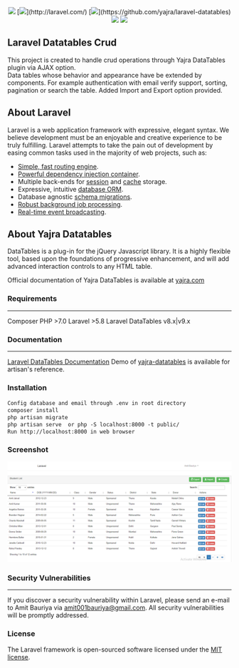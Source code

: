<p align="center"><img src="https://laravel.com/assets/img/components/logo-laravel.svg">
[<img src="https://img.shields.io/badge/laravel-5.8-orange.svg">](http://laravel.com/) [<img src="https://img.shields.io/badge/yajra-9.x-blueviolet.svg">](https://github.com/yajra/laravel-datatables) <img src="https://img.shields.io/badge/license-MIT-blue.svg"> <img src="https://img.shields.io/badge/build-passing-green.svg"></p>

## Laravel Datatables Crud

<p>This project is created to handle crud operations through Yajra DataTables plugin via AJAX option.<br>
Data tables whose behavior and appearance have be extended by components. For example authentication with email verify support, sorting, pagination or search the table. Added Import and Export option provided. </p>

## About Laravel

Laravel is a web application framework with expressive, elegant syntax. We believe development must be an enjoyable and creative experience to be truly fulfilling. Laravel attempts to take the pain out of development by easing common tasks used in the majority of web projects, such as:

- [Simple, fast routing engine](https://laravel.com/docs/routing).
- [Powerful dependency injection container](https://laravel.com/docs/container).
- Multiple back-ends for [session](https://laravel.com/docs/session) and [cache](https://laravel.com/docs/cache) storage.
- Expressive, intuitive [database ORM](https://laravel.com/docs/eloquent).
- Database agnostic [schema migrations](https://laravel.com/docs/migrations).
- [Robust background job processing](https://laravel.com/docs/queues).
- [Real-time event broadcasting](https://laravel.com/docs/broadcasting).

## About Yajra Datatables


DataTables is a plug-in for the jQuery Javascript library. It is a highly flexible tool, based upon the foundations of progressive enhancement, and will add advanced interaction controls to any HTML table.

Official documentation of Yajra DataTables is available at [yajra.com](http://yajrabox.com/docs/laravel-datatables)

### Requirements

------------

Composer
PHP >7.0
Laravel >5.8
Laravel DataTables v8.x|v9.x

### Documentation

------------

[Laravel DataTables Documentation](http://yajrabox.com/docs/laravel-datatables)
Demo of [yajra-datatables](http://datatables.yajrabox.com/) is available for artisan's reference.

### Installation

	Config database and email through .env in root directory
	composer install
    php artisan migrate
    php artisan serve  or php -S localhost:8000 -t public/
	Run http://localhost:8000 in web browser

### Screenshot
[![Screenshot](https://github.com/amitbauriya/laravel-datatables-crud/blob/master/screenshot.png?raw=true "Screenshot")](https://github.com/amitbauriya/laravel-datatables-crud/blob/master/screenshot.png?raw=true "Screenshot")

### Security Vulnerabilities

------------



If you discover a security vulnerability within Laravel, please send an e-mail to Amit Bauriya via [amit001bauriya@gmail.com](mailto:amit001bauriya@gmail.com). All security vulnerabilities will be promptly addressed.

### License

The Laravel framework is open-sourced software licensed under the [MIT license](https://opensource.org/licenses/MIT).
